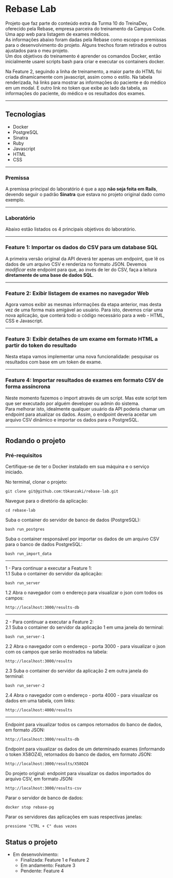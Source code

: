 # Rebase Lab

Projeto que faz parte do conteúdo extra da Turma 10 do TreinaDev, oferecido pela Rebase, empresa parceira do treinamento da Campus Code.
<br />
Uma app web para listagem de exames médicos.
<br />
As informações abaixo foram dadas pela Rebase como escopo e premissas para o desenvolvimento do projeto. Alguns trechos foram retirados e outros ajustados para o meu projeto.
<br />
Um dos objetivos do treinamento é aprender os comandos Docker, então inicialmente usarei scripts bash para criar e executar os containers docker.

Na Feature 2, seguindo a linha de treinamento, a maior parte do HTML foi criada dinamicamente com javascript, assim como o estilo.
Na tabela renderizada, há links para mostrar as informações do paciente e do médico em um modal. E outro link no token que exibe ao lado da tabela, as informações do paciente, do médico e os resultados dos exames.

---

## Tecnologias

* Docker
* PostgreSQL
* Sinatra
* Ruby
* Javascript
* HTML
* CSS

---

### Premissa

A premissa principal do laboratório é que a app **não seja feita em Rails**, devendo seguir o padrão **Sinatra** que estava no projeto original dado como exemplo.

---

### Laboratório

Abaixo estão listados os 4 principais objetivos do laboratório.

---

### Feature 1: Importar os dados do CSV para um database SQL

A primeira versão original da API deverá ter apenas um endpoint, que lê os dados de um arquivo CSV e renderiza no formato JSON. Devemos _modificar_ este endpoint para que, ao invés de ler do CSV, faça a leitura **diretamente de uma base de dados SQL**.

---

### Feature 2: Exibir listagem de exames no navegador Web
Agora vamos exibir as mesmas informações da etapa anterior, mas desta vez de uma forma mais amigável ao usuário. Para isto, devemos criar uma nova aplicação, que conterá todo o código necessário para a web - HTML, CSS e Javascript.

---

### Feature 3: Exibir detalhes de um exame em formato HTML a partir do token do resultado
Nesta etapa vamos implementar uma nova funcionalidade: pesquisar os resultados com base em um token de exame.

---

### Feature 4: Importar resultados de exames em formato CSV de forma assíncrona
Neste momento fazemos o import através de um script. Mas este script tem que ser executado por alguém developer ou admin do sistema.
<br />
Para melhorar isto, idealmente qualquer usuário da API poderia chamar um endpoint para atualizar os dados. Assim, o endpoint deveria aceitar um arquivo CSV dinâmico e importar os dados para o PostgreSQL.

---

## Rodando o projeto

### Pré-requisitos
Certifique-se de ter o Docker instalado em sua máquina e o serviço iniciado.
<br />

No terminal, clonar o projeto:
```
git clone git@github.com:tbkanzaki/rebase-lab.git
```

Navegue para o diretório da aplicação:
```
cd rebase-lab
```

Suba o container do servidor de banco de dados (PostgreSQL):
```
bash run_postgres
```

Suba o container responsável por importar os dados de um arquivo CSV para o banco de dados PostgreSQL:
```
bash run_import_data
```
---

1 - Para continuar a executar a Feature 1:
<br />
1.1 Suba o container do servidor da aplicação:
```
bash run_server
```
1.2 Abra o navegador com o endereço para visualizar o json com todos os campos:
```
http://localhost:3000/results-db
```
---
2 -  Para continuar a executar a Feature 2:
<br />
2.1 Suba o container do servidor da aplicação 1 em uma janela do terminal:
```
bash run_server-1
```
2.2 Abra o navegador com o endereço - porta 3000 - para visualizar o json com os campos que serão mostrados na tabela:
```
http://localhost:3000/results
```

2.3 Suba o container do servidor da aplicação 2 em outra janela do terminal:
```
bash run_server-2
```
2.4 Abra o navegador com o endereço - porta 4000 - para visualizar os dados em uma tabela, com links:
```
http://localhost:4000/results
```
---

Endpoint para visualizar todos os campos retornados do banco de dados, em formato JSON:
```
http://localhost:3000/results-db
```

Endpoint para visualizar os dados de um determinado exames (informando o token X58OZ4), retornados do banco de dados, em formato JSON:
```
http://localhost:3000/results/X58OZ4
```

Do projeto original: endpoint para visualizar os dados importados do arquivo CSV, em formato JSON:
```
http://localhost:3000/results-csv
```

Parar o servidor de banco de dados:
```
docker stop rebase-pg
```

Parar os servidores das aplicações em suas respectivas janelas:
```
pressione "CTRL + C" duas vezes
```

## Status o projeto
- Em desenvolvimento:
  - Finalizada: Feature 1 e Feature 2
  - Em andamento: Feature 3
  - Pendente: Feature 4